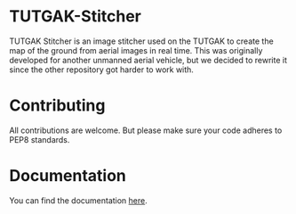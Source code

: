 # TUTGAK-Stitcher

TUTGAK Stitcher is an image stitcher used on the TUTGAK to create the map of the ground from aerial images in real time.
This was originally developed for another unmanned aerial vehicle, but we decided to rewrite it since the other repository got harder to work with.

# Contributing
All contributions are welcome. But please make sure your code adheres to PEP8 standards.

# Documentation
You can find the documentation [here](https://balkon-tech.github.io/TUTGAK-Stitcher/).
